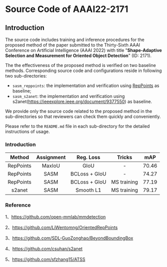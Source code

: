 # Source Code of AAAI22-2171

## Introduction

The source code includes training and inference procedures for the proposed method of the paper submitted to the Thirty-Sixth AAAI Conference on Artificial Intelligence (AAAI 2022) with title "**Shape-Adaptive Selection and Measurement for Oriented Object Detection**" (ID: 2171).

The the effectiveness of the proposed method is verified on two baseline methods. Corresponding source code and configurations reside in following two sub-directories:

* ``sasm_reppoints``: the implementation and verification using [RepPoints](https://ieeexplore.ieee.org/document/9009032) as baseline;
* ``sasm_s2anet``: the implementation and verification using s2anet(https://ieeexplore.ieee.org/document/9377550) as baseline.

We provide only the source code related to the proposed method in the sub-directories so that reviewers can check them quickly and conveniently.

Please refer to the ``README.md`` file in each sub-directory for the detailed instructions of usage.

### Introduction



|   Method   | Assignment |   Reg. Loss   | **Tricks**  |  mAP  |
| :--------: | :--------: | :-----------: | :---------: | :---: |
| RepPoints  |   MaxIoU   |     GIoU      |      -      | 70.46 |
| RepPoints  |    SASM    | BCLoss + GIoU |      -      | 74.27 |
| RepPoints  |    SASM    | BCLoss + GIoU | MS training | 77.19 |
| s2anet |    SASM    |   Smooth L1   | MS training | 79.17 |



### Reference

1、https://github.com/open-mmlab/mmdetection

2、https://github.com/LiWentomng/OrientedRepPoints

3、https://github.com/SDL-GuoZonghao/BeyondBoundingBox

4、https://github.com/csuhan/s2anet

5、https://github.com/sfzhang15/ATSS
